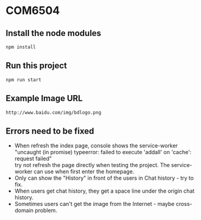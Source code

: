 # COM6504
## Install the node modules
`npm install`
## Run this project
`npm run start`
## Example Image URL
`http://www.baidu.com/img/bdlogo.png`
## Errors need to be fixed
+ When refresh the index page, console shows the service-worker "uncaught (in promise) typeerror: failed to execute 'addall' on 'cache': request failed"  
try not refresh the page directly when testing the project. The service-worker can use when first enter the homepage.
+ Only can show the "History" in front of the users in Chat history - try to fix.
+ When users get chat history, they get a space line under the origin chat history.
+ Sometimes users can't get the image from the Internet - maybe cross-domain problem.
